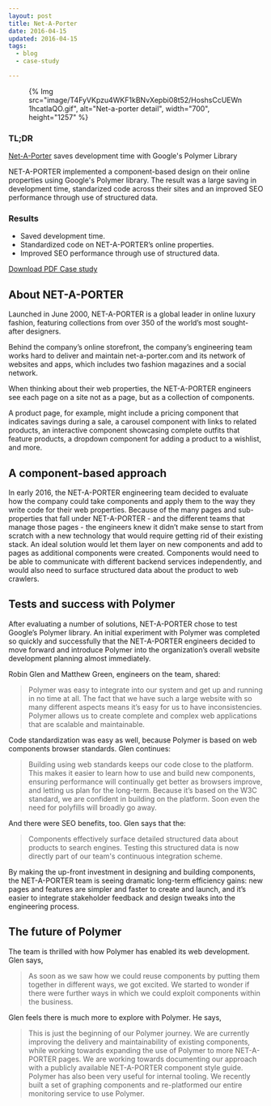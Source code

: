 ```yaml
---
layout: post
title: Net-A-Porter
date: 2016-04-15
updated: 2016-04-15
tags:
  - blog
  - case-study

---
```


<figure>
{% Img src="image/T4FyVKpzu4WKF1kBNvXepbi08t52/HoshsCcUEWn1hcatIaQO.gif", alt="Net-a-porter detail", width="700", height="1257" %}
</figure>

### TL;DR

[Net-A-Porter](https://www.net-a-porter.com/) saves development time with
Google's Polymer Library

NET-A-PORTER implemented a component-based design on their online properties
using Google's Polymer library. The result was a large saving in development
time, standarized code across their sites and an improved SEO performance
through use of structured data.

### Results

- Saved development time.
- Standardized code on NET-A-PORTER’s online properties.
- Improved SEO performance through use of structured data.

[Download PDF Case study](https://storage.googleapis.com/web-dev-uploads/file/T4FyVKpzu4WKF1kBNvXepbi08t52/lX4wDKNtqiLMzRnKneCj.pdf)

## About NET-A-PORTER

Launched in June 2000, NET-A-PORTER is a global leader in online 
luxury fashion, featuring collections from over 350 of the world’s most 
sought-after designers. 

Behind the company’s online storefront, the company’s engineering 
team works hard to deliver and maintain net-a-porter.com and its 
network of websites and apps, which includes two fashion magazines 
and a social network.

When thinking about their web properties, the NET-A-PORTER engineers 
see each page on a site not as a page, but as a collection of components.

A product page, for example, might include a pricing component that indicates 
savings during a sale, a carousel component with links to related products,
an interactive component showcasing complete outfits that feature products, 
a dropdown component for adding a product to a wishlist, and more.

## A component-based approach

In early 2016, the NET-A-PORTER engineering team decided to evaluate how
the company could take components and apply them to the way they write 
code for their web properties. Because of the many pages and sub-properties 
that fall under NET-A-PORTER - and the different teams that manage those 
pages - the engineers knew it didn’t make sense to start from scratch with 
a new technology that would require getting rid of their existing stack. An 
ideal solution would let them layer on new components and add to pages as 
additional components were created. Components would need to be able to 
communicate with different backend services independently, and would also 
need to surface structured data about the product to web crawlers.

## Tests and success with Polymer

After evaluating a number of solutions, NET-A-PORTER chose to test Google’s
Polymer library. An initial experiment with Polymer was completed so quickly 
and successfully that the NET-A-PORTER engineers decided to move forward 
and introduce Polymer into the organization’s overall website development 
planning almost immediately.

Robin Glen and Matthew Green, engineers on the team, shared:

> Polymer was easy to integrate into our system and get up and running in no
> time at all. The fact that we have such a large website with so many
> different aspects means it’s easy for us to have inconsistencies. Polymer
> allows us to create complete and complex web applications that are scalable
> and maintainable.

Code standardization was easy as well, because Polymer is based on
web components browser standards. Glen continues:

> Building using web standards keeps our code close to the platform. This
> makes it easier to learn how to use and build new components, ensuring
> performance will continually get better as browsers improve, and letting us
> plan for the long-term. Because it’s based on the W3C standard, we are
> confident in building on the platform. Soon even the need for polyfills will
> broadly go away.

And there were SEO benefits, too. Glen says that the:

> Components effectively surface detailed structured data about products to
> search engines. Testing this structured data is now directly part of our
> team's continuous integration scheme.

By making the up-front investment in designing and building components,
the NET-A-PORTER team is seeing dramatic long-term efficiency gains: 
new pages and features are simpler and faster to create and launch, and 
it’s easier to integrate stakeholder feedback and design tweaks into the 
engineering process.

## The future of Polymer

The team is thrilled with how Polymer has enabled its web development.
Glen says, 

> As soon as we saw how we could reuse components by 
putting them together in different ways, we got excited. We started to 
wonder if there were further ways in which we could exploit components 
within the business.


Glen feels there is much more to explore with Polymer. He says, 

> This is just the beginning of our Polymer journey. We are currently improving 
the delivery and maintainability of existing components, while working 
towards expanding the use of Polymer to more NET-A-PORTER pages. We 
are working towards documenting our approach with a publicly available 
NET-A-PORTER component style guide. Polymer has also been very useful 
for internal tooling. We recently built a set of graphing components and 
re-platformed our entire monitoring service to use Polymer.



